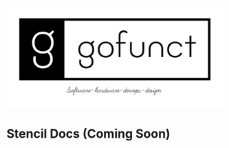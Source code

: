 ![](https://github.com/gofunct/common/blob/master/logo/dark_logo_transparent_background.png?raw=true)

# Stencil Docs (Coming Soon)